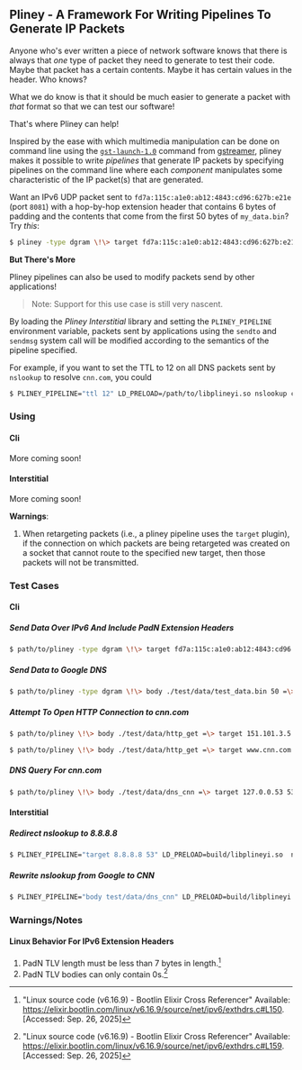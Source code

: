 ## Pliney - A Framework For Writing Pipelines To Generate IP Packets

Anyone who's ever written a piece of network software knows that there is always that _one_ type of
packet they need to generate to test their code. Maybe that packet has a certain contents. Maybe it
has certain values in the header. Who knows?

What we do know is that it should be much easier to generate a packet with _that_ format so that we
can test our software!

That's where Pliney can help!

Inspired by the ease with which multimedia manipulation can be done on command line using the
[`gst-launch-1.0`](https://gstreamer.freedesktop.org/documentation/tutorials/basic/gstreamer-tools.html?gi-language=c)
command from [gstreamer](https://gstreamer.freedesktop.org/), pliney makes it possible to write _pipelines_ that
generate IP packets by specifying pipelines on the command line where each _component_ manipulates some characteristic
of the IP packet(s) that are generated.

Want an IPv6 UDP packet sent to `fd7a:115c:a1e0:ab12:4843:cd96:627b:e21e` (port `8081`) with a hop-by-hop extension
header that contains 6 bytes of padding and the contents that come from the first 50 bytes of `my_data.bin`? Try _this_:

```bash
$ pliney -type dgram \!\> target fd7a:115c:a1e0:ab12:4843:cd96:627b:e21e 8081 =\> body my_data.bin 50 =\> exthdr-padn hbh 6
```

**But There's More**

Pliney pipelines can also be used to modify packets send by other applications!

> Note: Support for this use case is still very nascent.

By loading the _Pliney Interstitial_ library and setting the `PLINEY_PIPELINE` environment variable, packets sent by applications
using the `sendto` and `sendmsg` system call will be modified according to the semantics of the pipeline specified.

For example, if you want to set the TTL to 12 on all DNS packets sent by `nslookup` to resolve `cnn.com`, you could

```bash
$ PLINEY_PIPELINE="ttl 12" LD_PRELOAD=/path/to/libplineyi.so nslookup cnn.com
```

### Using

#### Cli

More coming soon!

#### Interstitial

More coming soon!

**Warnings**:
1. When retargeting packets (i.e., a pliney pipeline uses the `target` plugin), if the connection on which packets are being retargeted was created on a socket
   that cannot route to the specified new target, then those packets will not be transmitted.

### Test Cases

#### Cli

##### Send Data Over IPv6 And Include PadN Extension Headers

```bash
$ path/to/pliney -type dgram \!\> target fd7a:115c:a1e0:ab12:4843:cd96:627b:e21e 8081 =\> body test/data/test_data.bin 50 =\> exthdr-padn hbh 4 fe =\> exthdr-padn hbh 6 ef =\> exthdr-padn dst 4 ab =\> source fd7a:115c:a1e0::5fa2:3b13
```

##### Send Data to Google DNS

```bash
$ path/to/pliney -type dgram \!\> body ./test/data/test_data.bin 50 =\> target 8.8.8.8 53
```

##### Attempt To Open HTTP Connection to cnn.com

```bash
$ path/to/pliney \!\> body ./test/data/http_get =\> target 151.101.3.5 80
```

```bash
$ path/to/pliney \!\> body ./test/data/http_get =\> target www.cnn.com 80
```

##### DNS Query For cnn.com

```bash
$ path/to/pliney \!\> body ./test/data/dns_cnn =\> target 127.0.0.53 53
```

#### Interstitial

##### Redirect nslookup to 8.8.8.8

```bash
$ PLINEY_PIPELINE="target 8.8.8.8 53" LD_PRELOAD=build/libplineyi.so  nslookup cnn.com 1.1.1.1
```

##### Rewrite nslookup from Google to CNN

```bash
$ PLINEY_PIPELINE="body test/data/dns_cnn" LD_PRELOAD=build/libplineyi.so  nslookup google.com
```

### Warnings/Notes

#### Linux Behavior For IPv6 Extension Headers

1. PadN TLV length must be less than 7 bytes in length.[^padn-length]
2. PadN TLV bodies can only contain 0s.[^padn-zeros]

[^padn-length]: "Linux source code (v6.16.9) - Bootlin Elixir Cross Referencer" Available: https://elixir.bootlin.com/linux/v6.16.9/source/net/ipv6/exthdrs.c#L150. [Accessed: Sep. 26, 2025]
 
[^padn-zeros]: "Linux source code (v6.16.9) - Bootlin Elixir Cross Referencer" Available: https://elixir.bootlin.com/linux/v6.16.9/source/net/ipv6/exthdrs.c#L159. [Accessed: Sep. 26, 2025]